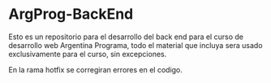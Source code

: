 # ArgProg-BackEnd

Esto es un repositorio para el desarrollo del back end para el curso de desarrollo web Argentina Programa, todo el material que incluya sera usado exclusivamente para el curso, sin excepciones.

En la rama hotfix se corregiran errores en el codigo.
